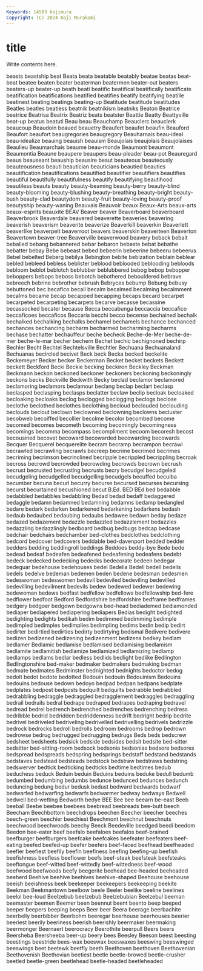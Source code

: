```yaml
---
Keywords: 14503 kojimura
Copyright: (C) 2024 Koji Murakami
---
```


# title

Write contents here.



beasts beastship beat Beata beata beatable
beatably beatae beatas beat-beat beatee beaten beater beaterman beatermen beater-out
beaters beaters-up beater-up beath beati beatific beatifical beatifically beatificate beatification
beatifications beatified beatifies beatify beatifying beatille beatinest beating beatings beating-up
Beatitude beatitude beatitudes Beatles beatles beatless beatnik beatnikism beatniks Beaton
Beatrice beatrice Beatrisa Beatrix Beatriz beats beatster Beattie Beatty Beattyville
beat-up beatus beatuti Beau beau Beauchamp Beauclerc beauclerk beaucoup Beaudoin
beaued beauetry Beaufert beaufet beaufin Beauford Beaufort beaufort beaugregories beaugregory
Beauharnais beau-ideal beau-idealize beauing beauish beauism Beaujolais beaujolais Beaujolaises Beaulieu
Beaumarchais beaume beau-monde Beaumont beaumont Beaumontia Beaune beaupere beaupers beau-pleader
beau-pot Beauregard beaus beauseant beauship beausire beaut beauteous beauteously beauteousness
beauti beautician beauticians beautied beauties beautification beautifications beautified beautifier beautifiers
beautifies beautiful beautifully beautifulness beautify beautifying beautihood beautiless beauts beauty
beauty-beaming beauty-berry beauty-blind beauty-blooming beauty-blushing beauty-breathing beauty-bright beauty-bush beauty-clad beautydom
beauty-fruit beauty-loving beauty-proof beautyship beauty-waning Beauvais Beauvoir beaux Beaux-Arts beaux-arts
beaux-esprits beauxite BEAV Beaver beaver Beaverboard beaverboard Beaverbrook Beaverdale beavered
beaverette beaveries beavering beaverish beaverism beaverite beaverize Beaverkill beaverkin Beaverlett
beaverlike beaverpelt beaverroot beavers beaverskin beaverteen Beaverton Beavertown beaver-tree Beaverville
beaverwood beavery beback bebait beballed bebang bebannered bebar bebaron bebaste
bebat bebathe bebatter bebay Bebe bebeast bebed bebeerin bebeerine bebeeru
bebeerus Bebel bebelted Beberg bebilya Bebington bebite bebization beblain beblear
bebled bebleed bebless beblister beblood beblooded beblooding bebloods bebloom beblot
beblotch beblubber beblubbered bebog bebop bebopper beboppers bebops beboss bebotch
bebothered bebouldered bebrave bebreech bebrine bebrother bebrush Bebryces bebump Bebung
bebusy bebuttoned bec becafico becall becalm becalmed becalming becalmment becalms
became becap becapped becapping becaps becard becarpet becarpeted becarpeting becarpets
becarve becasse becassine becassocked becater because Becca beccabunga beccaccia beccafico
beccaficoes beccaficos Beccaria becchi becco becense bechained bechalk bechalked bechalking
bechalks bechamel bechamels bechance bechanced bechances bechancing becharm becharmed becharming
becharms bechase bechatter bechauffeur beche becheck Beche-de-Mer beche-de-mer beche-le-mar becher
bechern Bechet bechic bechignoned bechirp Bechler Becht Bechtel Bechtelsville Bechtler
Bechuana Bechuanaland Bechuanas becircled becivet Beck beck Becka becked beckelite
Beckemeyer Becker becker Beckerman Becket becket beckets Beckett beckett Beckford
Becki Beckie becking beckiron Beckley Beckman Beckmann beckon beckoned beckoner
beckoners beckoning beckoningly beckons becks Beckville Beckwith Becky beclad beclamor
beclamored beclamoring beclamors beclamour beclang beclap beclart beclasp beclasped beclasping
beclasps beclatter beclaw beclip becloak becloaked becloaking becloaks beclog beclogged
beclogging beclogs beclose beclothe beclothed beclothes beclothing becloud beclouded beclouding
beclouds beclout beclown beclowned beclowning beclowns becluster becobweb becoiffed becollier
becolme becolor becombed become becomed becomes becometh becoming becomingly becomingness
becomings becomma becompass becompliment becoom becoresh becost becousined becovet becoward
becowarded becowarding becowards Becquer Becquerel becquerelite becram becramp becrampon becrawl
becrawled becrawling becrawls becreep becrime becrimed becrimes becriming becrimson becrinolined
becripple becrippled becrippling becroak becross becrowd becrowded becrowding becrowds becrown
becrush becrust becrusted becrusting becrusts becry becudgel becudgeled becudgeling becudgelled
becudgelling becudgels becuffed becuiba becumber becuna becurl becurry becurse becursed
becurses becursing becurst becurtained becushioned becut B.Ed. BED BEd bed
bedabble bedabbled bedabbles bedabbling Bedad bedad bedaff bedaggered bedaggle bedamn
bedamned bedamning bedamns bedamp bedangled bedare bedark bedarken bedarkened bedarkening
bedarkens bedash bedaub bedaubed bedaubing bedaubs bedawee bedawn beday bedaze
bedazed bedazement bedazzle bedazzled bedazzlement bedazzles bedazzling bedazzlingly bedboard bedbug
bedbugs bedcap bedcase bedchair bedchairs bedchamber bed-clothes bedclothes bedclothing bedcord
bedcover bedcovers beddable bed-davenport bedded bedder bedders bedding beddingroll beddings
Beddoes beddy-bye Bede bede bedead bedeaf bedeafen bedeafened bedeafening bedeafens
bedebt bedeck bedecked bedecking bedecks bedecorate bedeen bedegar bedeguar bedehouse
bedehouses bedel Bedelia Bedell bedell bedells bedels bedelve bedeman bedemen
beden bedene bedesman bedesmen bedeswoman bedeswomen bedevil bedeviled bedeviling bedevilled
bedevilling bedevilment bedevils bedew bedewed bedewer bedewing bedewoman bedews bedfast
bedfellow bedfellows bedfellowship bed-fere bedflower bedfoot Bedford Bedfordshire bedfordshire bedframe
bedframes bedgery bedgoer bedgown bedgowns bed-head bediademed bediamonded bediaper bediapered
bediapering bediapers Bedias bedight bedighted bedighting bedights bedikah bedim bedimmed
bedimming bedimple bedimpled bedimples bedimplies bedimpling bedims bedin bedip bedirt
bedirter bedirtied bedirties bedirty bedirtying bedismal Bedivere bedivere bedizen bedizened
bedizening bedizenment bedizens bedkey bedlam bedlamer Bedlamic bedlamise bedlamised bedlamising
bedlamism bedlamite bedlamitish bedlamize bedlamized bedlamizing bedlamp bedlamps bedlams bedlar
bedless bedlids bedlight bedlike Bedlington Bedlingtonshire bed-maker bedmaker bedmakers bedmaking
bedman bedmate bedmates Bedminster bednighted bednights bedoctor bedog bedolt bedot
bedote bedotted Bedouin bedouin Bedouinism Bedouins bedouins bedouse bedown bedoyo
bedpad bedpan bedpans bedplate bedplates bedpost bedposts bedquilt bedquilts bedrabble
bedrabbled bedrabbling bedraggle bedraggled bedragglement bedraggles bedraggling bedrail bedrails bedral
bedrape bedraped bedrapes bedraping bedravel bedread bedrel bedrench bedrenched bedrenches
bedrenching bedress bedribble bedrid bedridden bedriddenness bedrift bedright bedrip bedrite
bedrivel bedriveled bedriveling bedrivelled bedrivelling bedrivels bedrizzle bedrock bedrocks bedroll
bedrolls bedroom bedrooms bedrop bedrown bedrowse bedrug bedrugged bedrugging bedrugs
Beds beds bedscrew bedsheet bedsheets bedsick bedside bedsides bedsit bedsite
bed-sitter bedsitter bed-sitting-room bedsock bedsonia bedsonias bedsore bedsores bedspread bedspreads
bedspring bedsprings bedstaff bedstand bedstands bedstaves bedstead bedsteads bedstock bedstraw
bedstraws bedstring bedswerver bedtick bedticking bedticks bedtime bedtimes bedub beduchess
beduck Beduin beduin Beduins beduins beduke bedull bedumb bedumbed bedumbing
bedumbs bedunce bedunced bedunces bedunch beduncing bedung bedur bedusk bedust
bedward bedwards bedwarf bedwarfed bedwarfing bedwarfs bedwarmer bedway bedways Bedwell
bedwell bed-wetting Bedworth bedye BEE Bee bee beearn be-east Beeb
beeball Beebe beebee beebees beebread beebreads bee-butt beech Beecham Beechbottom
beechdrops beechen Beecher beecher beeches beech-green beechier beechiest Beechmont beechnut
beechnuts beechwood beechwoods beechy Beeck Beedeville beedged beedi beedom Beedon
bee-eater beef beefalo beefaloes beefalos beef-brained beefburger beefburgers beefcake beefcakes
beefeater beefeaters beef-eating beefed beefed-up beefer beefers beef-faced beefhead beefheaded
beefier beefiest beefily beefin beefiness beefing beefing-up beefish beefishness beefless
beeflower beefs beef-steak beefsteak beefsteaks beeftongue beef-witted beef-wittedly beef-wittedness beef-wood
beefwood beefwoods beefy beegerite beehead bee-headed beeheaded beeherd Beehive beehive
beehives beehive-shaped Beehouse beehouse beeish beeishness beek beekeeper beekeepers beekeeping
beekite Beekman Beekmantown beelbow beele Beeler beelike beeline beelines beelol
bee-loud Beelzebub beelzebub Beelzebubian Beelzebul beeman beemaster beemen Beemer been
beennut beent beento beep beeped beeper beepers beeping beeps Beer
beer Beera beerage beerbachite beerbelly beerbibber Beerbohm beeregar beerhouse beerhouses
beerier beeriest beerily beeriness beerish beerishly beermaker beermaking beermonger Beernaert
beerocracy Beerothite beerpull Beers beers Beersheba Beersheeba beer-up beery bees
Beesley Beeson beest beesting beestings beestride bees-wax beeswax beeswaxes beeswing
beeswinged beeswings beet beetewk beetfly beeth Beethoven beethoven Beethovenian Beethovenish
Beethovian beetiest beetle beetle-browed beetle-crusher beetled beetle-green beetlehead beetle-headed beetleheaded
